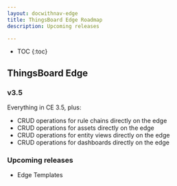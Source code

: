 ```yaml
---
layout: docwithnav-edge
title: ThingsBoard Edge Roadmap
description: Upcoming releases

---
```


* TOC
{:toc}

## ThingsBoard Edge

### v3.5

Everything in CE 3.5, plus:

* CRUD operations for rule chains directly on the edge
* CRUD operations for assets directly on the edge
* CRUD operations for entity views directly on the edge
* CRUD operations for dashboards directly on the edge

### Upcoming releases
* Edge Templates
